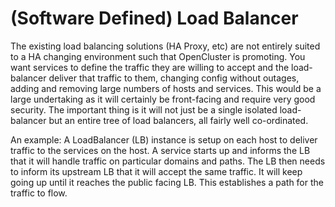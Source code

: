 # (Software Defined) Load Balancer

The existing load balancing solutions (HA Proxy, etc) are not entirely suited to a HA changing environment such that OpenCluster is promoting.  You want services to define the traffic they are willing to accept and the load-balancer deliver that traffic to them, changing config without outages, adding and removing large numbers of hosts and services.  This would be a large undertaking as it will certainly be front-facing and require very good security.  The important thing is it will not just be a single isolated load-balancer but an entire tree of load balancers, all fairly well co-ordinated.  

An example: A LoadBalancer (LB) instance is setup on each host to deliver traffic to the services on the host.  A service starts up and informs the LB that it will handle traffic on particular domains and paths.  The LB then needs to inform its upstream LB that it will accept the same traffic.  It will keep going up until it reaches the public facing LB.   This establishes a path for the traffic to flow.
